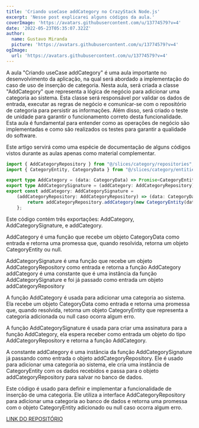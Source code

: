 ```yaml
---
title: 'Criando useCase addCategory no CrazyStack Node.js'
excerpt: 'Nesse post explicarei alguns códigos da aula.'
coverImage: 'https://avatars.githubusercontent.com/u/13774579?v=4'
date: '2022-05-23T05:35:07.322Z'
author:
  name: Gustavo Miranda
  picture: 'https://avatars.githubusercontent.com/u/13774579?v=4'
ogImage:
  url: 'https://avatars.githubusercontent.com/u/13774579?v=4'
---
```

A aula "Criando useCase addCategory" é uma aula importante no desenvolvimento da aplicação, na qual será abordado a implementação do caso de uso de inserção de categoria. Nesta aula, será criada a classe "AddCategory" que representa a lógica de negócio para adicionar uma categoria ao sistema. Esta classe será responsável por validar os dados de entrada, executar as regras de negócio e comunicar-se com o repositório de categoria para persistir as informações. Além disso, será criado o teste de unidade para garantir o funcionamento correto desta funcionalidade. Esta aula é fundamental para entender como as operações de negócio são implementadas e como são realizados os testes para garantir a qualidade do software.

Este artigo servirá como uma espécie de documentação de alguns códigos vistos durante as aulas apenas como material complementar.

```typescript
import { AddCategoryRepository } from "@/slices/category/repositories";
import { CategoryEntity, CategoryData } from "@/slices/category/entities";

export type AddCategory = (data: CategoryData) => Promise<CategoryEntity | null>;
export type AddCategorySignature = (addCategory: AddCategoryRepository) => AddCategory;
export const addCategory: AddCategorySignature =
    (addCategoryRepository: AddCategoryRepository) => (data: CategoryData) => {
        return addCategoryRepository.addCategory(new CategoryEntity(data));
    };
```
Este código contém três exportações: AddCategory, AddCategorySignature, e addCategory.

AddCategory é uma função que recebe um objeto CategoryData como entrada e retorna uma promessa que, quando resolvida, retorna um objeto CategoryEntity ou null.

AddCategorySignature é uma função que recebe um objeto AddCategoryRepository como entrada e retorna a função AddCategory
addCategory é uma constante que é uma instância da função AddCategorySignature e foi já passado como entrada um objeto addCategoryRepository

A função AddCategory é usada para adicionar uma categoria ao sistema. Ela recebe um objeto CategoryData como entrada e retorna uma promessa que, quando resolvida, retorna um objeto CategoryEntity que representa a categoria adicionada ou null caso ocorra algum erro.

A função AddCategorySignature é usada para criar uma assinatura para a função AddCategory, ela espera receber como entrada um objeto do tipo AddCategoryRepository e retorna a função AddCategory.

A constante addCategory é uma instância da função AddCategorySignature já passando como entrada o objeto addCategoryRepository. Ele é usado para adicionar uma categoria ao sistema, ele cria uma instância de CategoryEntity com os dados recebidos e passa para o objeto addCategoryRepository para salvar no banco de dados.

Este código é usado para definir e implementar a funcionalidade de inserção de uma categoria. Ele utiliza a interface AddCategoryRepository para adicionar uma categoria ao banco de dados e retorna uma promessa com o objeto CategoryEntity adicionado ou null caso ocorra algum erro.

[LINK DO REPOSITÓRIO](https://github.com/gumiranda/CrazyStackNodeJs)